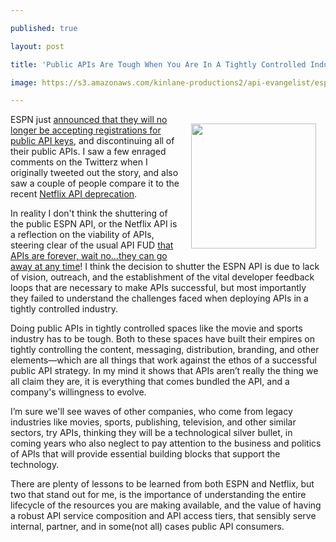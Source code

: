 ---
published: true
layout: post
title: 'Public APIs Are Tough When You Are In A Tightly Controlled Industry'
image: https://s3.amazonaws.com/kinlane-productions2/api-evangelist/espn/espn-api-black_200.png
---

<p><a href="http://developer.espn.com/branding"><img style="padding: 15px;" src="https://s3.amazonaws.com/kinlane-productions2/api-evangelist/espn/espn-api-black_200.png" alt="" width="200" align="right" /></a>
<p>ESPN just <a href="http://developer.espn.com/blog/read/publicretirement">announced that they will no longer be accepting registrations for public API keys</a>, and discontinuing all of their public APIs. I saw a few enraged comments on the Twitterz when I originally tweeted out the story, and also saw a couple of people compare it to the recent <a href="http://apievangelist.com/2013/03/12/netflix-api-is-much-more-than-a-public-api/">Netflix API deprecation</a>.
<p>In reality I don't think the shuttering of the public ESPN API, or the Netflix API is a reflection on the viability of APIs, steering clear of the usual API FUD <a href="http://apievangelist.com/2012/04/20/apis-are-forever-wait-nothey-can-go-away-at-any-time/">that APIs are forever, wait no&hellip;they can go away at any time</a>! I think the decision to shutter the ESPN API is due to lack of vision, outreach, and the establishment of the vital developer feedback loops that are necessary to make APIs successful, but most importantly they failed to understand the challenges faced when deploying APIs in a tightly controlled industry.
<p>Doing public APIs in tightly controlled spaces like the movie and sports industry has to be tough. Both to these spaces have built their empires on tightly controlling the content, messaging, distribution, branding, and other elements&mdash;which are all things that work against the ethos of a successful public API strategy.  In my mind it shows that APIs aren&rsquo;t really the thing we all claim they are, it is everything that comes bundled the API, and a company's willingness to evolve.
<p>I&rsquo;m sure we'll see waves of other companies, who come from legacy industries like movies, sports, publishing, television, and other similar sectors, try APIs, thinking they will be a technological silver bullet, in coming years who also neglect to pay attention to the business and politics of APIs that will provide essential building blocks that support the technology.
<p>There are plenty of lessons to be learned from both ESPN and Netflix, but two that stand out for me, is the importance of understanding the entire lifecycle of the resources you are making available, and the value of having a robust API service composition and API access tiers, that sensibly serve internal, partner, and in some(not all) cases public API consumers.

